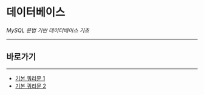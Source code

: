 # 데이터베이스

*MySQL 문법 기반 데이터베이스 기초*

---

## 바로가기

---

- [기본 쿼리문 1](https://github.com/wjsrlahrlco1998/TIL/blob/master/Algorithm/DataBase/DB_basic_1.md)
- [기본 쿼리문 2](https://github.com/wjsrlahrlco1998/TIL/blob/master/Algorithm/DataBase/DB_basic_2.md)

